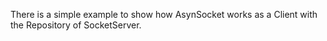There is a simple example to show how AsynSocket works as a Client with the Repository of SocketServer.
